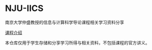 # NJU-IICS
南京大学仲盛教授的信息与计算科学导论课程相关学习资料分享

[课程介绍](https://njuics-wiki.github.io/ics-wiki/Course/icsIntro/)

本仓库仅用于学生存储和分享学习所得与相关资料，不包括课程的官方讲义。
